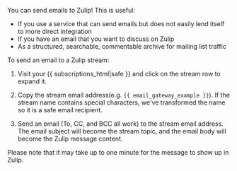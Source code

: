 You can send emails to Zulip! This is useful:

* If you use a service that can send emails but does not easily lend
  itself to more direct integration
* If you have an email that you want to discuss on Zulip
* As a structured, searchable, commentable archive for mailing list
  traffic

To send an email to a Zulip stream:

1. Visit your {{ subscriptions_html|safe }} and click on the stream
   row to expand it.

2. Copy the stream email address(e.g. `{{ email_gateway_example }}`).
   If the stream name contains special characters, we've transformed
   the name so it is a safe email recipient.

3. Send an email (To, CC, and BCC all work) to the stream email address.
   The email subject will become the stream topic, and the email
   body will become the Zulip message content.

Please note that it may take up to one minute for the message to show
up in Zulip.
